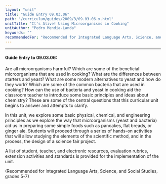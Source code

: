 ```yaml
---
layout: "unit"
title: "Guide Entry 09.03.06"
path: "/curriculum/guides/2009/3/09.03.06.x.html"
unitTitle: "It's Alive! Using Microorganisms in Cooking"
unitAuthor: "Pedro Mendia-Landa"
keywords: ""
recommendedFor: "Recommended for Integrated Language Arts, Science, and Social Studies, grades 5-7"
---
```

<body>
<hr/>
<h4>
Guide Entry to 09.03.06:
</h4>
Are all microorganisms harmful? Which are some of the beneficial microorganisms that are used in cooking? What are the differences between starters and yeast? What are some modern alternatives to yeast and how do they work? Which are some of the common bacteria that are used in cooking? How can the use of bacteria and yeast in cooking aid the classroom teacher to introduce some basic principles and ideas about chemistry?  These are some of the central questions that this curricular unit begins to answer and attempts to clarify.
<p>
In this unit, we explore some basic physical, chemical, and engineering principles as we explore the way that microorganisms (yeast and bacteria) aid us in preparing some simple foods such as pancakes, flat breads, or ginger ale. Students will proceed through a series of hands-on activities that will allow studying the elements of the scientific method, and in the process, the design of a science fair project.
</p>
<p>
A list of student, teacher, and electronic resources, evaluation rubrics, extension activities and standards is provided for the implementation of the unit.
</p>
<p>
(Recommended for Integrated Language Arts, Science, and Social Studies, grades 5-7)
</p>
</body>